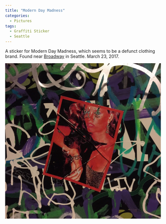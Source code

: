```yaml
---
title: "Modern Day Madness"
categories:
  - Pictures
tags:
  - Graffiti Sticker
  - Seattle
---
```


A sticker for Modern Day Madness, which seems to be a defunct clothing brand. Found near [Broadway](https://en.wikipedia.org/wiki/Broadway_(Seattle)) in Seattle. March 23, 2017.

![A red sticker of a woman pasted on a metal box that has contrasting green and blue patterns of graffiti paint.](/assets/images/2017/2017-03-23-modern-day-madness-smaller.jpg)